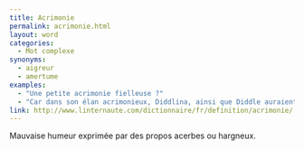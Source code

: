```yaml
---
title: Acrimonie
permalink: acrimonie.html
layout: word
categories:
  - Mot complexe
synonyms:
  - aigreur
  - amertume
examples:
  - "Une petite acrimonie fielleuse ?"
  - "Car dans son élan acrimonieux, Diddlina, ainsi que Diddle auraient dû remarquer que la courbe que faisait le collier était une chaînette… un cosinus hyperbolique !!!"
link: http://www.linternaute.com/dictionnaire/fr/definition/acrimonie/
---
```


Mauvaise humeur exprimée par des propos acerbes ou hargneux.

